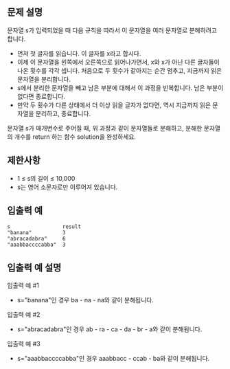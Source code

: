 문제 설명
--
문자열 s가 입력되었을 때 다음 규칙을 따라서 이 문자열을 여러 문자열로 분해하려고 합니다.

- 먼저 첫 글자를 읽습니다. 이 글자를 x라고 합시다.
- 이제 이 문자열을 왼쪽에서 오른쪽으로 읽어나가면서, x와 x가 아닌 다른 글자들이 나온 횟수를 각각 셉니다. 처음으로 두 횟수가 같아지는 순간 멈추고, 지금까지 읽은 문자열을 분리합니다.
- s에서 분리한 문자열을 빼고 남은 부분에 대해서 이 과정을 반복합니다. 남은 부분이 없다면 종료합니다.
- 만약 두 횟수가 다른 상태에서 더 이상 읽을 글자가 없다면, 역시 지금까지 읽은 문자열을 분리하고, 종료합니다.

문자열 s가 매개변수로 주어질 때, 위 과정과 같이 문자열들로 분해하고, 분해한 문자열의 개수를 return 하는 함수 solution을 완성하세요.

제한사항
--
- 1 ≤ s의 길이 ≤ 10,000
- s는 영어 소문자로만 이루어져 있습니다.

입출력 예
--
    s                 result
    "banana"          3
    "abracadabra"     6
    "aaabbaccccabba"  3

입출력 예 설명
--
입출력 예 #1
- s="banana"인 경우 ba - na - na와 같이 분해됩니다.

입출력 예 #2
- s="abracadabra"인 경우 ab - ra - ca - da - br - a와 같이 분해됩니다.

입출력 예 #3
- s="aaabbaccccabba"인 경우 aaabbacc - ccab - ba와 같이 분해됩니다.
